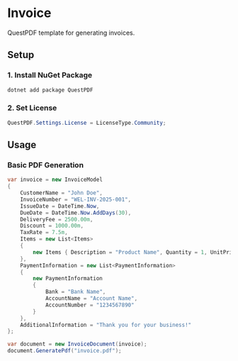 # Invoice

QuestPDF template for generating invoices.

## Setup

### 1. Install NuGet Package
```bash
dotnet add package QuestPDF
```

### 2. Set License
```csharp
QuestPDF.Settings.License = LicenseType.Community;
```

## Usage

### Basic PDF Generation
```csharp
var invoice = new InvoiceModel
{
    CustomerName = "John Doe",
    InvoiceNumber = "WEL-INV-2025-001",
    IssueDate = DateTime.Now,
    DueDate = DateTime.Now.AddDays(30),
    DeliveryFee = 2500.00m,
    Discount = 1000.00m,
    TaxRate = 7.5m,
    Items = new List<Items>
    {
        new Items { Description = "Product Name", Quantity = 1, UnitPrice = 5000.00m }
    },
    PaymentInformation = new List<PaymentInformation>
    {
        new PaymentInformation 
        { 
            Bank = "Bank Name", 
            AccountName = "Account Name", 
            AccountNumber = "1234567890" 
        }
    },
    AdditionalInformation = "Thank you for your business!"
};

var document = new InvoiceDocument(invoice);
document.GeneratePdf("invoice.pdf");
```
